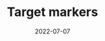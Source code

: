 ---
layout:         page
title:          Target markers
published:      false
date:           2022-07-07
modified:   	2022-07-07
order:          /3/target-markers
---